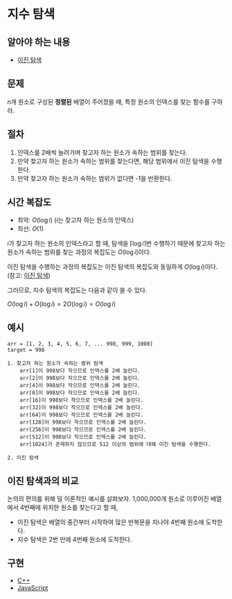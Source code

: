 # 지수 탐색

## 알아야 하는 내용

- [이진 탐색](./이진%20탐색.md)

## 문제

n개 원소로 구성된 **정렬된** 배열이 주어졌을 때, 특정 원소의 인덱스를 찾는 함수를 구하라.

## 절차

1. 인덱스를 2배씩 늘려가며 찾고자 하는 원소가 속하는 범위를 찾는다.
2. 만약 찾고자 하는 원소가 속하는 범위를 찾는다면, 해당 범위에서 이진 탐색을 수행한다.
3. 만약 찾고자 하는 원소가 속하는 범위가 없다면 -1을 반환한다.

## 시간 복잡도

- 최악: $O(\log i)$ ($i$는 찾고자 하는 원소의 인덱스)
- 최선: $O(1)$

$i$가 찾고자 하는 원소의 인덱스라고 할 때, 탐색을 $\lceil \log i \rceil$번 수행하기 때문에 찾고자 하는 원소가 속하는 범위를 찾는 과정의 복잡도는 $O(\log i)$이다.

이진 탐색을 수행하는 과정의 복잡도는 이진 탐색의 복잡도와 동일하게 $O(\log i)$이다. (참고: [이진 탐색](./이진%20탐색.md))

그러므로, 지수 탐색의 복잡도는 다음과 같이 쓸 수 있다.

$O(\log i) + O(\log i) = 2O(\log i) = O(\log i)$

## 예시

```
arr = [1, 2, 3, 4, 5, 6, 7, ... 998, 999, 1000]
target = 998

1. 찾고자 하는 원소가 속하는 범위 탐색
    arr[1]이 998보다 작으므로 인덱스를 2배 늘린다.
    arr[2]이 998보다 작으므로 인덱스를 2배 늘린다.
    arr[4]이 998보다 작으므로 인덱스를 2배 늘린다.
    arr[8]이 998보다 작으므로 인덱스를 2배 늘린다.
    arr[16]이 998보다 작으므로 인덱스를 2배 늘린다.
    arr[32]이 998보다 작으므로 인덱스를 2배 늘린다.
    arr[64]이 998보다 작으므로 인덱스를 2배 늘린다.
    arr[128]이 998보다 작으므로 인덱스를 2배 늘린다.
    arr[256]이 998보다 작으므로 인덱스를 2배 늘린다.
    arr[512]이 998보다 작으므로 인덱스를 2배 늘린다.
    arr[1024]가 존재하지 않으므로 512 이상의 범위에 대해 이진 탐색을 수행한다.

2. 이진 탐색
```

## 이진 탐색과의 비교

논의의 편의를 위해 덜 이론적인 예시를 살펴보자. 1,000,000개 원소로 이루어진 배열에서 4번째에 위치한 원소를 찾는다고 할 때,

- 이진 탐색은 배열의 중간부터 시작하여 많은 반복문을 지나야 4번째 원소에 도착한다.
- 지수 탐색은 2번 만에 4번째 원소에 도착한다.

## 구현

- [C++](https://github.com/TheAlgorithms/C-Plus-Plus/blob/master/search/exponential_search.cpp)
- [JavaScript](https://github.com/TheAlgorithms/Javascript/blob/master/Search/ExponentialSearch.js)
